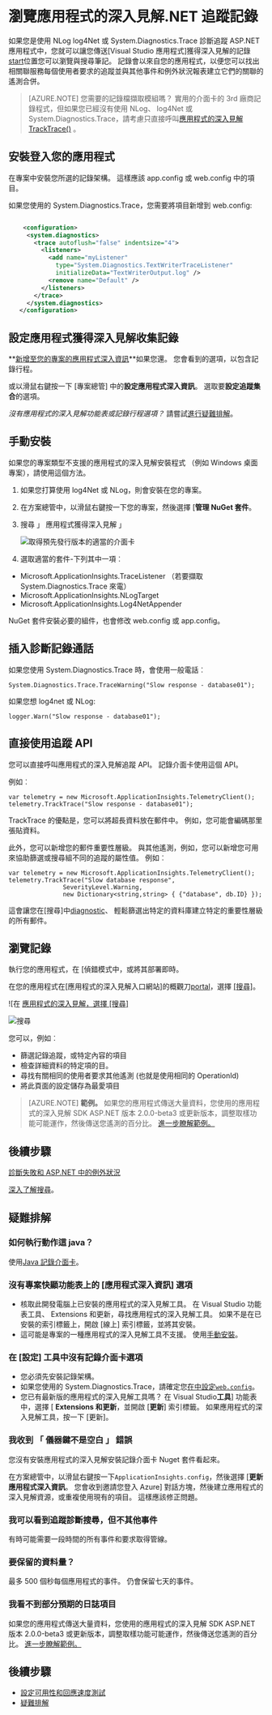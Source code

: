 <properties 
    pageTitle="瀏覽應用程式的深入見解.NET 追蹤記錄" 
    description="搜尋與追蹤、 NLog 或 Log4Net 產生的記錄。" 
    services="application-insights" 
    documentationCenter=".net"
    authors="alancameronwills" 
    manager="douge"/>

<tags 
    ms.service="application-insights" 
    ms.workload="tbd" 
    ms.tgt_pltfrm="ibiza" 
    ms.devlang="na" 
    ms.topic="article" 
    ms.date="07/21/2016" 
    ms.author="awills"/>
 
# <a name="explore-net-trace-logs-in-application-insights"></a>瀏覽應用程式的深入見解.NET 追蹤記錄  

如果您是使用 NLog log4Net 或 System.Diagnostics.Trace 診斷追蹤 ASP.NET 應用程式中，您就可以讓您傳送[Visual Studio 應用程式]獲得深入見解的記錄[start]位置您可以瀏覽與搜尋筆記。 記錄會以來自您的應用程式，以便您可以找出相關聯服務每個使用者要求的追蹤並與其他事件和例外狀況報表建立它們的關聯的遙測合併。




> [AZURE.NOTE] 您需要的記錄檔擷取模組嗎？ 實用的介面卡的 3rd 廠商記錄程式，但如果您已經沒有使用 NLog、 log4Net 或 System.Diagnostics.Trace，請考慮只直接呼叫[應用程式的深入見解 TrackTrace()](app-insights-api-custom-events-metrics.md#track-trace) 。


## <a name="install-logging-on-your-app"></a>安裝登入您的應用程式

在專案中安裝您所選的記錄架構。 這樣應該 app.config 或 web.config 中的項目。

如果您使用的 System.Diagnostics.Trace，您需要將項目新增到 web.config:

```XML

    <configuration>
     <system.diagnostics>
       <trace autoflush="false" indentsize="4">
         <listeners>
           <add name="myListener" 
             type="System.Diagnostics.TextWriterTraceListener" 
             initializeData="TextWriterOutput.log" />
           <remove name="Default" />
         </listeners>
       </trace>
     </system.diagnostics>
   </configuration>
```

## <a name="configure-application-insights-to-collect-logs"></a>設定應用程式獲得深入見解收集記錄

**[新增至您的專案的應用程式深入資訊](app-insights-asp-net.md)**如果您還。 您會看到的選項，以包含記錄行程。

或以滑鼠右鍵按一下 [專案總管] 中的**設定應用程式深入資訊**。 選取要**設定追蹤集合**的選項。

*沒有應用程式的深入見解功能表或記錄行程選項？* 請嘗試[進行疑難排解](#troubleshooting)。


## <a name="manual-installation"></a>手動安裝

如果您的專案類型不支援的應用程式的深入見解安裝程式 （例如 Windows 桌面專案），請使用這個方法。 

1. 如果您打算使用 log4Net 或 NLog，則會安裝在您的專案。 
2. 在方案總管中，以滑鼠右鍵按一下您的專案，然後選擇 [**管理 NuGet 套件**。
3. 搜尋 」 應用程式獲得深入見解 」

    ![取得預先發行版本的適當的介面卡](./media/app-insights-asp-net-trace-logs/appinsights-36nuget.png)

4. 選取適當的套件-下列其中一項︰
  + Microsoft.ApplicationInsights.TraceListener （若要擷取 System.Diagnostics.Trace 來電）
  + Microsoft.ApplicationInsights.NLogTarget
  + Microsoft.ApplicationInsights.Log4NetAppender

NuGet 套件安裝必要的組件，也會修改 web.config 或 app.config。

## <a name="insert-diagnostic-log-calls"></a>插入診斷記錄通話

如果您使用 System.Diagnostics.Trace 時，會使用一般電話︰

    System.Diagnostics.Trace.TraceWarning("Slow response - database01");

如果您想 log4net 或 NLog:

    logger.Warn("Slow response - database01");


## <a name="using-the-trace-api-directly"></a>直接使用追蹤 API

您可以直接呼叫應用程式的深入見解追蹤 API。 記錄介面卡使用這個 API。 

例如︰

    var telemetry = new Microsoft.ApplicationInsights.TelemetryClient();
    telemetry.TrackTrace("Slow response - database01");

TrackTrace 的優點是，您可以將超長資料放在郵件中。 例如，您可能會編碼那里張貼資料。 

此外，您可以新增您的郵件重要性層級。 與其他遙測，例如，您可以新增您可用來協助篩選或搜尋組不同的追蹤的屬性值。 例如︰


    var telemetry = new Microsoft.ApplicationInsights.TelemetryClient();
    telemetry.TrackTrace("Slow database response",
                   SeverityLevel.Warning,
                   new Dictionary<string,string> { {"database", db.ID} });

這會讓您在[搜尋]中[diagnostic]、 輕鬆篩選出特定的資料庫建立特定的重要性層級的所有郵件。

## <a name="explore-your-logs"></a>瀏覽記錄

執行您的應用程式，在 [偵錯模式中，或將其部署即時。

在您的應用程式在[應用程式的深入見解入口網站]的概觀刀[portal]，選擇 [[搜尋]][diagnostic]。

![在 [應用程式的深入見解，選擇 [搜尋]](./media/app-insights-asp-net-trace-logs/020-diagnostic-search.png)

![搜尋](./media/app-insights-asp-net-trace-logs/10-diagnostics.png)

您可以，例如︰

* 篩選記錄追蹤，或特定內容的項目
* 檢查詳細資料的特定項的目。
* 尋找有關相同的使用者要求其他遙測 (也就是使用相同的 OperationId) 
* 將此頁面的設定儲存為最愛項目

> [AZURE.NOTE] **範例。** 如果您的應用程式傳送大量資料，您使用的應用程式的深入見解 SDK ASP.NET 版本 2.0.0-beta3 或更新版本，調整取樣功能可能運作，然後傳送您遙測的百分比。 [進一步瞭解範例。](app-insights-sampling.md)

## <a name="next-steps"></a>後續步驟

[診斷失敗和 ASP.NET 中的例外狀況][exceptions]

[深入了解搜尋][diagnostic]。



## <a name="troubleshooting"></a>疑難排解

### <a name="how-do-i-do-this-for-java"></a>如何執行動作這 java？

使用[Java 記錄介面卡](app-insights-java-trace-logs.md)。

### <a name="theres-no-application-insights-option-on-the-project-context-menu"></a>沒有專案快顯功能表上的 [應用程式深入資訊] 選項

* 核取此開發電腦上已安裝的應用程式的深入見解工具。 在 Visual Studio 功能表工具、 Extensions 和更新，尋找應用程式的深入見解工具。 如果不是在已安裝的索引標籤上，開啟 [線上] 索引標籤，並將其安裝。
* 這可能是專案的一種應用程式的深入見解工具不支援。 使用[手動安裝](#manual-installation)。

### <a name="no-log-adapter-option-in-the-configuration-tool"></a>在 [設定] 工具中沒有記錄介面卡選項

* 您必須先安裝記錄架構。
* 如果您使用的 System.Diagnostics.Trace，請確定您[在中設定`web.config`](https://msdn.microsoft.com/library/system.diagnostics.eventlogtracelistener.aspx)。
* 您已有最新版的應用程式的深入見解工具嗎？ 在 Visual Studio**工具**] 功能表中，選擇 [ **Extensions 和更新**，並開啟 [**更新**] 索引標籤。 如果應用程式的深入見解工具，按一下 [更新]。


### <a name="emptykey"></a>我收到 「 儀器鍵不是空白 」 錯誤

您沒有安裝應用程式的深入見解安裝記錄介面卡 Nuget 套件看起來。

在方案總管中，以滑鼠右鍵按一下`ApplicationInsights.config`，然後選擇 [**更新應用程式深入資訊**。 您會收到邀請您登入 Azure] 對話方塊，然後建立應用程式的深入見解資源，或重複使用現有的項目。 這樣應該修正問題。

### <a name="i-can-see-traces-in-diagnostic-search-but-not-the-other-events"></a>我可以看到追蹤診斷搜尋，但不其他事件

有時可能需要一段時間的所有事件和要求取得管線。

### <a name="limits"></a>要保留的資料量？

最多 500 個秒每個應用程式的事件。 仍會保留七天的事件。

### <a name="im-not-seeing-some-of-the-log-entries-that-i-expect"></a>我看不到部分預期的日誌項目

如果您的應用程式傳送大量資料，您使用的應用程式的深入見解 SDK ASP.NET 版本 2.0.0-beta3 或更新版本，調整取樣功能可能運作，然後傳送您遙測的百分比。 [進一步瞭解範例。](app-insights-sampling.md)

## <a name="add"></a>後續步驟

* [設定可用性和回應速度測試][availability]
* [疑難排解][qna]





<!--Link references-->

[availability]: app-insights-monitor-web-app-availability.md
[diagnostic]: app-insights-diagnostic-search.md
[exceptions]: app-insights-asp-net-exceptions.md
[portal]: https://portal.azure.com/
[qna]: app-insights-troubleshoot-faq.md
[start]: app-insights-overview.md

 
